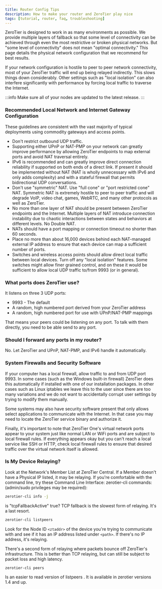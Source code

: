 ```yaml
---
title: Router Config Tips
description: How to make your router and ZeroTier play nice
tags: [tutorial, router, faq, troubleshooting]
---
```


ZeroTier is designed to work in as many environments as possible. We provide multiple layers of fallback so that some level of connectivity can be achieved through even the most restrictive or broken physical networks. But "some level of connectivity" does not mean "optimal connectivity." This page details the physical network configuration that we recommend for best results.

If your network configuration is hostile to peer to peer network connectivity, most of your ZeroTier traffic will end up being relayed indirectly. This slows things down considerably. Other settings such as "local isolation" can also interfere significantly with performance by forcing local traffic to traverse the Internet.

:::info
Make sure all of your nodes are updated to the latest release.
:::

### Recommended Local Network and Internet Gateway Configuration

These guidelines are consistent with the vast majority of typical deployments using commodity gateways and access points.

- Don't restrict outbound UDP traffic.
- Supporting either UPnP or NAT-PMP on your network can greatly improve performance by allowing ZeroTier endpoints to map external ports and avoid NAT traversal entirely.
- IPv6 is recommended and can greatly improve direct connection reliability if supported on both ends of a direct link. If present it should be implemented without NAT (NAT is wholly unnecessary with IPv6 and only adds complexity) and with a stateful firewall that permits bidirectional UDP conversations.
- Don't use "symmetric" NAT. Use "full cone" or "port restricted cone" NAT. Symmetric NAT is extremely hostile to peer to peer traffic and will degrade VoIP, video chat, games, WebRTC, and many other protocols as well as ZeroTier.
- No more than one layer of NAT should be present between ZeroTier endpoints and the Internet. Multiple layers of NAT introduce connection instability due to chaotic interactions between states and behaviors at different levels. No Double NAT.
- NATs should have a port mapping or connection timeout no shorter than 60 seconds.
- Place no more than about 16,000 devices behind each NAT-managed external IP address to ensure that each device can map a sufficient number of ports.
- Switches and wireless access points should allow direct local traffic between local devices. Turn off any "local isolation" features. Some switches might allow finer grained control, and on these it would be sufficient to allow local UDP traffic to/from 9993 (or in general).

### What ports does ZeroTier use?

It listens on three 3 UDP ports:

- 9993 - The default
- A random, high numbered port derived from your ZeroTier address
- A random, high numbered port for use with UPnP/NAT-PMP mappings

That means your peers could be listening on any port. To talk with them directly, you need to be able send to any port.

### Should I forward any ports in my router?

No. Let ZeroTier and UPnP, NAT-PMP, and IPv6 handle it automatically.

### System Firewalls and Security Software

If your computer has a local firewall, allow traffic to and from UDP port 9993. In some cases (such as the Windows built-in firewall) ZeroTier does this automatically if installed with one of our installation packages. In other cases such as Linux iptables we leave this to the user since there are too many variations and we do not want to accidentally corrupt user settings by trying to modify them manually.

Some systems may also have security software present that only allows select applications to communicate with the Internet. In that case you may need to locate the ZeroTier service binary and authorize it.

Finally, it's important to note that ZeroTier One's virtual network ports appear to your system just like normal LAN or WiFi ports and are subject to local firewall rules. If everything appears okay but you can't reach a local service like SSH or HTTP, check local firewall rules to ensure that desired traffic over the virtual network itself is allowed.

### Is My Device Relaying?

Look at the Network's Member List at ZeroTier Central. If a Member doesn't have a Physical IP listed, it may be relaying.
If you're comfortable with the command line, try these Command Line Interface: zerotier-cli commands: (admin/sudo privileges may be required):

```sh
zerotier-cli info -j
```

is "tcpFallbackActive" true? TCP fallback is the slowest form of relaying. It's a last resort.

```sh
zerotier-cli listpeers
```

Look for the Node ID `<ztaddr>` of the device you're trying to communicate with and see if it has an IP address listed under `<path>`. If there's no IP address, it's relaying.

There's a second form of relaying where packets bounce off ZeroTier's infrastructure. This is better than TCP relaying, but can still be subject to packet loss and high latency.

```sh
zerotier-cli peers
```

Is an easier to read version of listpeers . It is available in zerotier versions 1.4 and up.
